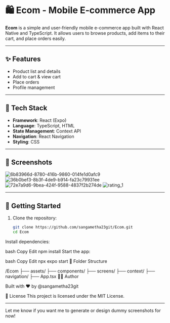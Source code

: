 # 🛍️ Ecom - Mobile E-commerce App

**Ecom** is a simple and user-friendly mobile e-commerce app built with React Native and TypeScript. It allows users to browse products, add items to their cart, and place orders easily.

---

## ✨ Features

- Product list and details
- Add to cart & view cart
- Place orders
- Profile management

---

## 🔧 Tech Stack

- **Framework**: React (Expo)
- **Language**: TypeScript, HTML
- **State Management**: Context API
- **Navigation**: React Navigation
- **Styling**: CSS 

---

## 📸 Screenshots
![6b83966d-8780-416b-9860-014fe1d0afc9](https://github.com/user-attachments/assets/575ccfdd-8cd6-4ea8-8a84-ff0958b0f9a3)  ![36b0bef3-8b3f-4de9-b914-fa23c79931ee](https://github.com/user-attachments/assets/b8f4d383-e3da-46d6-9de5-eee95f0dc5df)  ![72e7a9d6-9bea-424f-9588-4837f2b274de](https://github.com/user-attachments/assets/62aae036-8a80-42a0-935f-920d6b03174b)
 ![rating_1](https://github.com/user-attachments/assets/ddd0d5a9-d7e4-4c1a-a9d3-83663cf7468c)



 
---

## 🚀 Getting Started

1. Clone the repository:
   ```bash
   git clone https://github.com/sangametha23git/Ecom.git
   cd Ecom
Install dependencies:

bash
Copy
Edit
npm install
Start the app:

bash
Copy
Edit
npx expo start
📁 Folder Structure


/Ecom
├── assets/
├── components/
├── screens/
├── context/
├── navigation/
├── App.tsx
👩‍💻 Author

Built with ❤️ by @sangametha23git

📄 License
This project is licensed under the MIT License.


---

Let me know if you want me to generate or design dummy screenshots for now!

